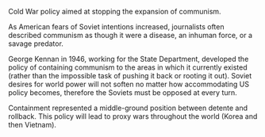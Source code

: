 
Cold War policy aimed at stopping the expansion of communism. 

As American fears of Soviet intentions increased, journalists often described communism as though it were a disease, an inhuman force, or a savage predator. 

George Kennan in 1946, working for the State Department, developed the policy of containing communism to the areas in which it currently existed (rather than the impossible task of pushing it back or rooting it out). Soviet desires for world power will not soften no matter how accommodating US policy becomes, therefore the Soviets must be opposed at every turn. 

Containment represented a middle-ground position between detente and rollback. This policy will lead to proxy wars throughout the world (Korea and then Vietnam).
